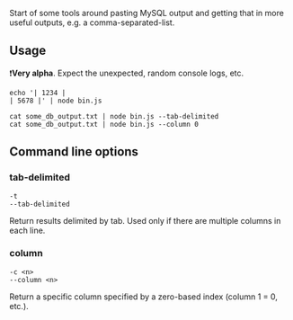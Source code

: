Start of some tools around pasting MySQL output and getting that in more useful outputs, e.g. a comma-separated-list.

## Usage

❗**Very alpha**. Expect the unexpected, random console logs, etc.

```
echo '| 1234 |
| 5678 |' | node bin.js

cat some_db_output.txt | node bin.js --tab-delimited
cat some_db_output.txt | node bin.js --column 0
```

## Command line options

### tab-delimited

`-t`  
`--tab-delimited`

Return results delimited by tab. Used only if there are multiple columns in each
line.

### column

`-c <n>`  
`--column <n>`

Return a specific column specified by a zero-based index (column 1 = 0, etc.).
